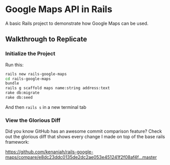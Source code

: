# Google Maps API in Rails

A basic Rails project to demonstrate how Google Maps can be used.

## Walkthrough to Replicate

### Initialize the Project

Run this:

```bash
rails new rails-google-maps
cd rails-google-maps
bundle
rails g scaffold maps name:string address:text
rake db:migrate
rake db:seed
```

And then `rails s` in a new terminal tab

### View the Glorious Diff

Did you know GitHub has an awesome commit comparison feature? Check out the glorious diff that shows every change I made on top of the base rails framework:

https://github.com/kenaniah/rails-google-maps/compare/e8dc23ddc0135de2dc2ae053e451241f2f08af4f...master